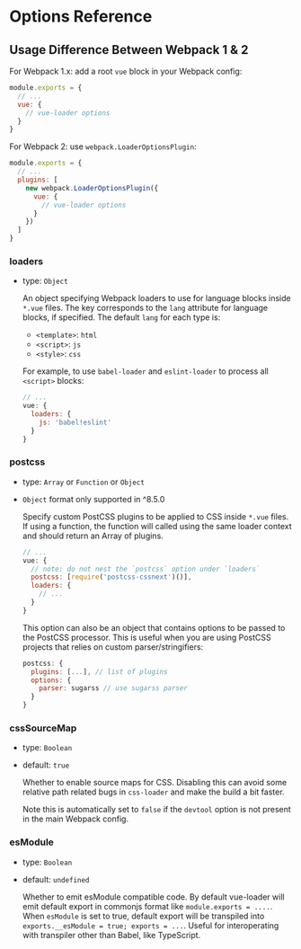 # Options Reference

## Usage Difference Between Webpack 1 & 2

For Webpack 1.x: add a root `vue` block in your Webpack config:

``` js
module.exports = {
  // ...
  vue: {
    // vue-loader options
  }
}
```

For Webpack 2: use `webpack.LoaderOptionsPlugin`:

``` js
module.exports = {
  // ...
  plugins: [
    new webpack.LoaderOptionsPlugin({
      vue: {
        // vue-loader options
      }
    })
  ]
}
```

### loaders

- type: `Object`

  An object specifying Webpack loaders to use for language blocks inside `*.vue` files. The key corresponds to the `lang` attribute for language blocks, if specified. The default `lang` for each type is:

  - `<template>`: `html`
  - `<script>`: `js`
  - `<style>`: `css`

  For example, to use `babel-loader` and `eslint-loader` to process all `<script>` blocks:

  ``` js
  // ...
  vue: {
    loaders: {
      js: 'babel!eslint'
    }
  }
  ```

### postcss

- type: `Array` or `Function` or `Object`
- `Object` format only supported in ^8.5.0

  Specify custom PostCSS plugins to be applied to CSS inside `*.vue` files. If using a function, the function will called using the same loader context and should return an Array of plugins.

  ``` js
  // ...
  vue: {
    // note: do not nest the `postcss` option under `loaders`
    postcss: [require('postcss-cssnext')()],
    loaders: {
      // ...
    }
  }
  ```

  This option can also be an object that contains options to be passed to the PostCSS processor. This is useful when you are using PostCSS projects that relies on custom parser/stringifiers:

  ``` js
  postcss: {
    plugins: [...], // list of plugins
    options: {
      parser: sugarss // use sugarss parser
    }
  }
  ```

### cssSourceMap

- type: `Boolean`
- default: `true`

  Whether to enable source maps for CSS. Disabling this can avoid some relative path related bugs in `css-loader` and make the build a bit faster.

  Note this is automatically set to `false` if the `devtool` option is not present in the main Webpack config.

### esModule

- type: `Boolean`
- default: `undefined`

  Whether to emit esModule compatible code. By default vue-loader will emit default export in commonjs format like `module.exports = ....`. When `esModule` is set to true, default export will be transpiled into `exports.__esModule = true; exports = ...`. Useful for interoperating with transpiler other than Babel, like TypeScript.
